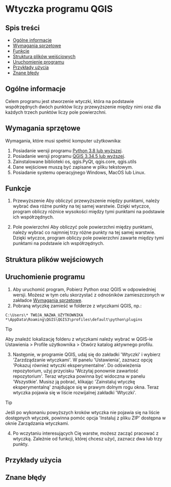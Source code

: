 # Wtyczka programu QGIS

## Spis treści 
* [Ogólne informacje](#ogólne-informacje)
* [Wymagania sprzętowe](#wymagania-sprzętowe)
* [Funkcje](#funkcje)
* [Struktura plików wejściowych](#struktura-plików-wejściowych)
* [Uruchomienie programu](#uruchomienie-programu)
* [Przykłady użycia](#przykłady-użycia)
* [Znane błędy](#znane-błędy)

## Ogólne informacje
Celem programu jest stworzenie wtyczki, która na podstawie współrzędnych dwóch punktów liczy przewyższenie między nimi oraz dla każdych trzech punktów liczy pole powierzchni.

## Wymagania sprzętowe
Wymagania, które musi spełnić komputer użytkownika:
1. Posiadanie wersji programu [Python 3.8 lub wyższej](https://www.python.org/downloads/).
2. Posiadanie wersji programu [QGIS 3.34.5 lub wyższej](https://qgis.org/pl/site/forusers/download.html).
3. Zainstalowane biblioteki os, qgis.PyQt, qgis.core, qgis.utils
4. Dane wejściowe muszą być zapisane w pliku tekstowym.
5. Posiadanie systemu operacyjnego Windows, MacOS lub Linux.

## Funkcje
1. Przewyższenie
Aby obliczyć przewyższenie między punktami, należy wybrać dwa różne punkty na tej samej warstwie. Dzięki wtyczce, program obliczy różnice wysokości między tymi punktami na podstawie ich współrzędnych.

2. Pole powierzchni
Aby obliczyć pole powierzchni między punktami, należy wybrać co najmniej trzy różne punkty na tej samej warstwie. Dzięki wtyczce, program obliczy pole powierzchni zawarte między tymi punktami na podstawie ich współrzędnych.

## Struktura plików wejściowych
## Uruchomienie programu
1. Aby uruchomić program, Pobierz Python oraz QGIS w odpowiedniej wersji. Możesz w tym celu skorzystać z odnośników zamieszczonych w zakładce [Wymagania sprzętowe](#wymagania-sprzętowe).
2. Pobraną wtyczkę zamieść w folderze z wtyczkami QGIS, np.:
```
C:\Users\* TWOJA_NAZWA_UŻYTKOWNIKA *\AppData\Roaming\QGIS\QGIS3\profiles\default\python\plugins
```
> [!TIP]
>  Aby znaleźć lokalizację folderu z wtyczkami należy wybrać w QGIS-ie Ustawienia > Profile użytkownika > Otwórz katalog aktywnego profilu. <br>
3. Następnie, w programie QGIS, udaj się do zakładki 'Wtyczki' i wybierz 'Zarzdządzanie wtyczkami'. W panelu 'Ustawienia', zaznacz opcję 'Pokazuj również wtyczki eksperymentalne'. Do odświeżenia repozytorium, użyj przycisku 'Wczytaj ponownie zawartość repozytorium'. Teraz wtyczka powinna być widoczna w panelu 'Wszystkie'. Musisz ją pobrać, klikając 'Zainstaluj wtyczkę eksperymentalną' znajdujące się w prawym dolnym rogu okna. Teraz wtyczka pojawia się w liście rozwijalnej zakładki 'Wtyczki'.
> [!TIP]
> Jeśli po wykonaniu powyższych kroków wtyczka nie pojawia się na liście dostępnych wtyczek, powinna pomóc opcja 'Instaluj z pliku ZIP' dostępna w oknie Zarządzania wtyczkami. 
4. Po wczytaniu interesujących Cię warstw, możesz zacząć pracować z wtyczką. Zależnie od funkcji, której chcesz użyć, zaznacz dwa lub trzy punkty.

## Przykłady użycia
## Znane błędy
